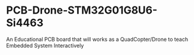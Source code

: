 # PCB-Drone-STM32G01G8U6-Si4463
An Educational PCB board that will works as a QuadCopter/Drone to teach Embedded System Interactively 
